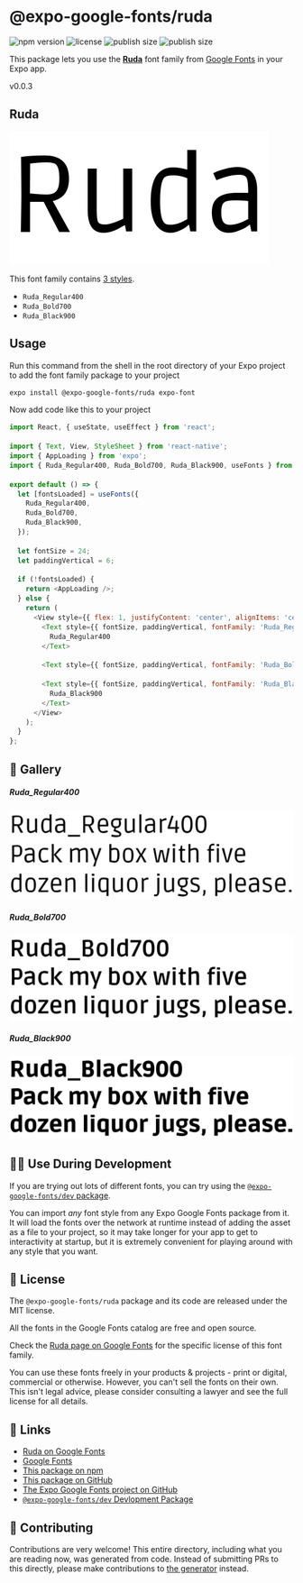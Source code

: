 # @expo-google-fonts/ruda

![npm version](https://flat.badgen.net/npm/v/@expo-google-fonts/ruda)
![license](https://flat.badgen.net/github/license/expo/google-fonts)
![publish size](https://flat.badgen.net/packagephobia/install/@expo-google-fonts/ruda)
![publish size](https://flat.badgen.net/packagephobia/publish/@expo-google-fonts/ruda)

This package lets you use the [**Ruda**](https://fonts.google.com/specimen/Ruda) font family from [Google Fonts](https://fonts.google.com/) in your Expo app.

v0.0.3

## Ruda

![Ruda](./font-family.png)

This font family contains [3 styles](#-gallery).

- `Ruda_Regular400`
- `Ruda_Bold700`
- `Ruda_Black900`

## Usage

Run this command from the shell in the root directory of your Expo project to add the font family package to your project
```sh
expo install @expo-google-fonts/ruda expo-font
```

Now add code like this to your project
```js
import React, { useState, useEffect } from 'react';

import { Text, View, StyleSheet } from 'react-native';
import { AppLoading } from 'expo';
import { Ruda_Regular400, Ruda_Bold700, Ruda_Black900, useFonts } from '@expo-google-fonts/ruda';

export default () => {
  let [fontsLoaded] = useFonts({
    Ruda_Regular400,
    Ruda_Bold700,
    Ruda_Black900,
  });

  let fontSize = 24;
  let paddingVertical = 6;

  if (!fontsLoaded) {
    return <AppLoading />;
  } else {
    return (
      <View style={{ flex: 1, justifyContent: 'center', alignItems: 'center' }}>
        <Text style={{ fontSize, paddingVertical, fontFamily: 'Ruda_Regular400' }}>
          Ruda_Regular400
        </Text>

        <Text style={{ fontSize, paddingVertical, fontFamily: 'Ruda_Bold700' }}>Ruda_Bold700</Text>

        <Text style={{ fontSize, paddingVertical, fontFamily: 'Ruda_Black900' }}>
          Ruda_Black900
        </Text>
      </View>
    );
  }
};

```

## 🔡 Gallery

##### Ruda_Regular400
![Ruda_Regular400](./a254aa475c3646075b11d4e1a7db06d96c2f16a001e31943133c66d6bbe7558d.ttf.png)

##### Ruda_Bold700
![Ruda_Bold700](./af38ec0bb3b6d599d8ad3f56b0f6f3fb81bd7dfd3234fd8f9dbaaf5029c0b2ab.ttf.png)

##### Ruda_Black900
![Ruda_Black900](./0a25461d4ccbfb0f3a77a33f66143f8474a3eccfbee06850f5e778bf29216894.ttf.png)


## 👩‍💻 Use During Development

If you are trying out lots of different fonts, you can try using the [`@expo-google-fonts/dev` package](https://github.com/expo/google-fonts/tree/master/font-packages/dev#readme).

You can import *any* font style from any Expo Google Fonts package from it. It will load the fonts
over the network at runtime instead of adding the asset as a file to your project, so it may take longer
for your app to get to interactivity at startup, but it is extremely convenient
for playing around with any style that you want.

## 📖 License

The `@expo-google-fonts/ruda` package and its code are released under the MIT license.

All the fonts in the Google Fonts catalog are free and open source.

Check the [Ruda page on Google Fonts](https://fonts.google.com/specimen/Ruda) for the specific license of this font family.

You can use these fonts freely in your products & projects - print or digital, commercial or otherwise. However, you can't sell the fonts on their own. This isn't legal advice, please consider consulting a lawyer and see the full license for all details.

## 🔗 Links

- [Ruda on Google Fonts](https://fonts.google.com/specimen/Ruda)
- [Google Fonts](https://fonts.google.com/)
- [This package on npm](https://www.npmjs.com/package/@expo-google-fonts/ruda)
- [This package on GitHub](https://github.com/expo/google-fonts/tree/master/font-packages/ruda)
- [The Expo Google Fonts project on GitHub](https://github.com/expo/google-fonts)
- [`@expo-google-fonts/dev` Devlopment Package](https://github.com/expo/google-fonts/tree/master/font-packages/dev)


## 🤝 Contributing

Contributions are very welcome! This entire directory, including what you are reading now, was generated from code. Instead of submitting PRs to this directly, please make contributions to [the generator](https://github.com/expo/google-fonts/tree/master/packages/generator) instead.
